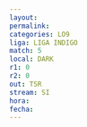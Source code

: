```yaml
---
layout: 
permalink: 
categories: LO9
liga: LIGA INDIGO
match: 5
local: DARK
r1: 0
r2: 0
out: TSR
stream: SI
hora: 
fecha:
---
```

